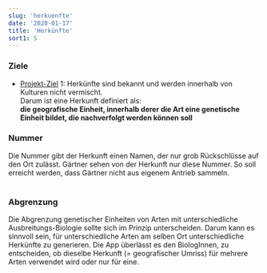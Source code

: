 ```yaml
---
slug: 'herkuenfte'
date: '2020-01-17'
title: 'Herkünfte'
sort1: 5
---
```


### Ziele

- [Projekt-Ziel](/ziele) 1: Herkünfte sind bekannt und werden innerhalb von Kulturen nicht vermischt.<br/>
  Darum ist eine Herkunft definiert als:<br/>
  **die geografische Einheit, innerhalb derer die Art eine genetische Einheit bildet, die nachverfolgt werden können soll**<br/>

### Nummer

Die Nummer gibt der Herkunft einen Namen, der nur grob Rückschlüsse auf den Ort zulässt. Gärtner sehen von der Herkunft nur diese Nummer. So soll erreicht werden, dass Gärtner nicht aus eigenem Antrieb sammeln.<br/><br/>

### Abgrenzung

Die Abgrenzung genetischer Einheiten von Arten mit unterschiedliche Ausbreitungs-Biologie sollte sich im Prinzip unterscheiden. Darum kann es sinnvoll sein, für unterschiedliche Arten am selben Ort unterschiedliche Herkünfte zu generieren. Die App überlässt es den BiologInnen, zu entscheiden, ob dieselbe Herkunft (= geografischer Umriss) für mehrere Arten verwendet wird oder nur für eine.
